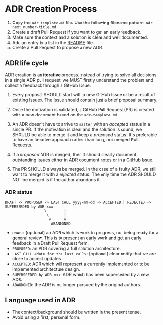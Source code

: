 # ADR Creation Process

1. Copy the `adr-template.md` file. Use the following filename pattern: `adr-next_number-title.md`
1. Create a draft Pull Request if you want to get an early feedback.
1. Make sure the context and a solution is clear and well documented.
1. Add an entry to a list in the [README](./README.md) file.
1. Create a Pull Request to propose a new ADR.


## ADR life cycle

ADR creation is an **iterative** process. Instead of trying to solve all decisions in a single ADR pull request, we MUST firstly understand the problem and collect a feedback through a GitHub Issue.

1. Every proposal SHOULD start with a new GitHub Issue or be a result of existing Issues. The Issue should contain just a brief proposal summary.

1. Once the motivation is validated, a GitHub Pull Request (PR) is created with a new document based on the `adr-template.md`.

1. An ADR doesn't have to arrive to `master` with an _accepted_ status in a single PR. If the motivation is clear and the solution is sound, we SHOULD be able to merge it and keep a _proposed_ status. It's preferable to have an iterative approach rather than long, not merged Pull Requests.

1. If a _proposed_ ADR is merged, then it should clearly document outstanding issues either in ADR document notes or in a GitHub Issue.

1. The PR SHOULD always be merged. In the case of a faulty ADR, we still want to  merge it with a _rejected_ status. The only time the ADR SHOULD NOT be merged is if the author abandons it.


### ADR status

```
DRAFT -> PROPOSED -> LAST CALL yyyy-mm-dd -> ACCEPTED | REJECTED -> SUPERSEEDED by ADR-xxx
                  \        |
                   \       |
                    v      v
                     ABANDONED
```


+ `DRAFT`: [optional] an ADR which is work in progress, not being ready for a general review. This is to present an early work and get an early feedback in a Draft Pull Request form.
+ `PROPOSED`: an ADR covering a full solution architecture.
+ `LAST CALL <date for the last call>`: [optional] clear notify that we are close to accept updates
+ `ACCEPTED`: ADR which will represent a currently implemented or to be implemented architecture design.
+ `SUPERSEEDED by ADR-xxx`: ADR which has been superseded by a new ADR.
+ `ABANDONED`: the ADR is no longer pursued by the original authors.


## Language used in ADR

+ The context/background should be written in the present tense.
+ Avoid using a first, personal form.
